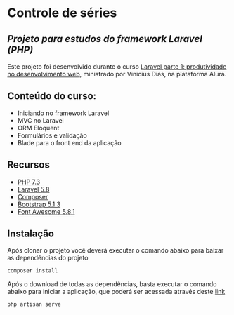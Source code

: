# Controle de séries
## _Projeto para estudos do framework Laravel (PHP)_


Este projeto foi desenvolvido durante o curso [Laravel parte 1: produtividade no desenvolvimento web](https://cursos.alura.com.br/course/laravel-produtividade-desenvolvimento-web), ministrado por Vinicius Dias, na plataforma Alura.


## Conteúdo do curso:
- Iniciando no framework Laravel
- MVC no Laravel
- ORM Eloquent
- Formulários e validação
- Blade para o front end da aplicação

## Recursos
- [PHP 7.3](https://www.php.net/)
- [Laravel 5.8](https://laravel.com/)
- [Composer](https://getcomposer.org/)
- [Bootstrap 5.1.3](https://getbootstrap.com/)
- [Font Awesome 5.8.1](https://fontawesome.com/)

## Instalação
Após clonar o projeto você deverá executar o comando abaixo para baixar as dependências do projeto
```sh
composer install
```
Após o download de todas as dependências, basta executar o comando abaixo para iniciar a aplicação, que poderá ser acessada através deste [link](http://127.0.0.1:8000/series)
```sh
php artisan serve
```
